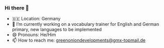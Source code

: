 ### Hi there 👋

- 🇩🇪 Location: Germany
- 🔭 I’m currently working on a vocabulary trainer for English and German primary, new languages to be implemented
- 😄 Pronouns: He/Him
- 📫 How to reach me: greenoniondevelopments@gmx-topmail.de

<!--
**thegreenonion/thegreenonion** is a ✨ _special_ ✨ repository because its `README.md` (this file) appears on your GitHub profile.

Here are some ideas to get you started:

- 🌱 I’m currently learning ...
- 👯 I’m looking to collaborate on ...
- 🤔 I’m looking for help with ...
- 💬 Ask me about ...
- ⚡ Fun fact: ...
-->
